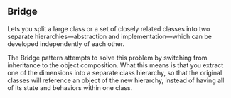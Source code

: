 ## Bridge

Lets you split a large class or a set of closely related classes into two separate hierarchies—abstraction and implementation—which can be developed independently of each other.

The Bridge pattern attempts to solve this problem by switching from inheritance to the object composition. What this means is that you extract one of the dimensions into a separate class hierarchy, so that the original classes will reference an object of the new hierarchy, instead of having all of its state and behaviors within one class.

